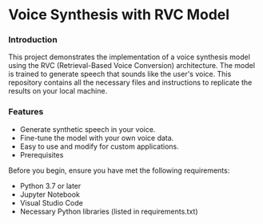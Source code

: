 # Voice Synthesis with RVC Model

### Introduction
This project demonstrates the implementation of a voice synthesis model using the RVC (Retrieval-Based Voice Conversion) architecture. The model is trained to generate speech that sounds like the user's voice. This repository contains all the necessary files and instructions to replicate the results on your local machine.

### Features
- Generate synthetic speech in your voice.
- Fine-tune the model with your own voice data.
- Easy to use and modify for custom applications.
- Prerequisites

Before you begin, ensure you have met the following requirements:
- Python 3.7 or later
- Jupyter Notebook
- Visual Studio Code
- Necessary Python libraries (listed in requirements.txt)
